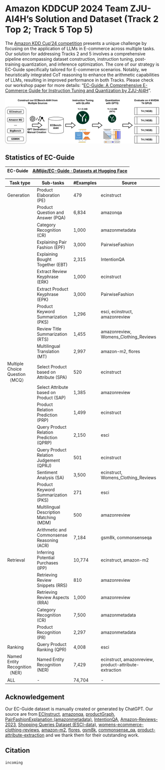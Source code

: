 # **Amazon KDDCUP 2024 Team ZJU-AI4H’s Solution and Dataset (Track 2 Top 2; Track 5 Top 5)**

The [Amazon KDD Cup’24 competition](https://www.aicrowd.com/challenges/amazon-kdd-cup-2024-multi-task-online-shopping-challenge-for-llms) presents a unique challenge by focusing on the application of LLMs in E-commerce across multiple tasks. Our solution for addressing Tracks 2 and 5 involves a comprehensive pipeline encompassing dataset construction, instruction tuning, post-training quantization, and inference optimization. The core of our strategy is EC-Guide specifically tailored for E-commerce scenarios. Notably, we heuristically integrated CoT reasoning to enhance the arithmetic capabilities of LLMs, resulting in improved performance in both Tracks. Please check our workshop paper for more details: “[EC-Guide: A Comprehensive E-Commerce Guide for Instruction Tuning and Quantization by ZJU-AI4H](https://openreview.net/forum?id=8x4In4No3q)”.

![pipeline.svg](asset/pipeline.svg)

## **Statistics of EC-Guide**

| EC-Guide | [AiMijie/EC-Guide · Datasets at Hugging Face](https://huggingface.co/datasets/AiMijie/EC-Guide) |
| -------- | ------------------------------------------------------------ |

| Task type | Sub-tasks | #Examples | Source |
| --- | --- | --- | --- |
| Generation | Product Elaboration (PE) | 479 | ecinstruct |
|  | Product Question and Answer (PQA) | 6,834 | amazonqa |
|  | Category Recognition (CR) | 1,000 | amazonmetadata |
|  | Explaining Pair Fashion (EPF) | 3,000 | PairwiseFashion |
|  | Explaining Bought Together (EBT) | 2,315 | IntentionQA |
|  | Extract Review Keyphrase (ERK) | 1,000 | ecinstruct |
|  | Extract Product Keyphrase (EPK) | 3,000 | PairwiseFashion |
|  | Product Keyword Summarization (PKS) | 1,296 | esci, ecinstruct, amazonreview |
|  | Review Title Summarization (RTS) | 1,455 | amazonreview, Womens_Clothing_Reviews |
|  | Multilingual Translation (MT) | 2,997 | amazon-m2, flores |
| Multiple Choice Question  （MCQ） | Select Product based on Attribute (SPA) | 520 | ecinstruct |
|  | Select Attribute based on Product (SAP) | 1,385 | amazonreview |
|  | Product Relation Prediction (PRP) | 1,499 | ecinstruct |
|  | Query Product Relation Prediction (QPRP) | 2,150 | esci |
|  | Query Product Relation Judgement (QPRJ) | 501 | ecinstruct |
|  | Sentiment Analysis (SA) | 3,500 | ecinstruct, Womens_Clothing_Reviews |
|  | Product Keyword Summarization (PKS) | 271 | esci |
|  | Multilingual Description Matching (MDM) | 500 | amazonreview |
|  | Arithmetic and Commonsense Reasoning (ACR) | 7,184 | gsm8k, commonsenseqa |
| Retrieval | Inferring Potential Purchases (IPP) | 10,774 | ecinstruct, amazon-m2 |
|  | Retrieving Review Snippets (RRS) | 810 | amazonreview |
|  | Retrieving Review Aspects (RRA) | 1,000 | amazonreview |
|  | Category Recognition (CR) | 7,500 | amazonmetadata |
|  | Product Recognition (PR) | 2,297 | amazonmetadata |
| Ranking | Query Product Ranking (QPR) | 4,008 | esci |
| Named Entity Recognition （NER） | Named Entity Recognition (NER) | 7,429 | ecinstruct, amazonreview, product-attribute-extraction |
| ALL | - | 74,704 | - |

## **Acknowledgement**

Our EC-Guide dataset is manually created or generated by ChatGPT. Our source are from [ECInstruct](https://huggingface.co/datasets/NingLab/ECInstruct), [amazonqa](https://github.com/amazonqa/amazonqa), [productGraph](https://snap.stanford.edu/data/amazon/productGraph/), [PairFashionExplanation (amazonmetadata)](https://github.com/wangyu-ustc/PairFashionExplanation), [IntentionQA](https://github.com/HKUST-KnowComp/IntentionQA), [Amazon-Reviews-2023](https://huggingface.co/datasets/McAuley-Lab/Amazon-Reviews-2023), [Shopping Queries Dataset (ESCI-data)](https://github.com/amazon-science/esci-data), [womens-ecommerce-clothing-reviews](https://www.kaggle.com/datasets/nicapotato/womens-ecommerce-clothing-reviews), [amazon-m2](https://www.kaggle.com/datasets/marquis03/amazon-m2), [flores](https://github.com/facebookresearch/flores), [gsm8k](https://huggingface.co/datasets/openai/gsm8k), [commonsense_qa](https://huggingface.co/datasets/tau/commonsense_qa), [product-attribute-extraction](https://github.com/mhilmiasyrofi/product-attribute-extraction) and we thank them for their outstanding work.

## Citation

```jsx
incoming
```
